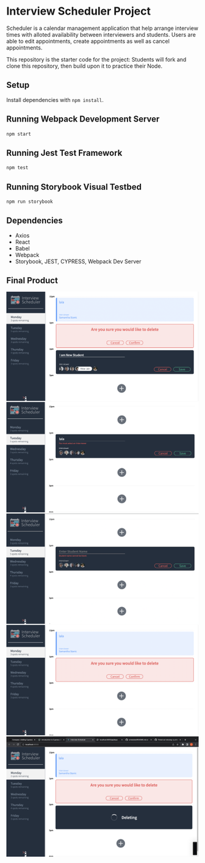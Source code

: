 # Interview Scheduler Project

Scheduler is a calendar management application that help arrange interview times with alloted availability between interviewers and students. Users are able to edit appointments, create appointments as well as cancel appointments. 

This repository is the starter code for the project: Students will fork and clone this repository, then build upon it to practice their Node.

## Setup

Install dependencies with `npm install`.

## Running Webpack Development Server

```sh
npm start
```

## Running Jest Test Framework

```sh
npm test
```

## Running Storybook Visual Testbed

```sh
npm run storybook
```

## Dependencies

- Axios
- React
- Babel
- Webpack
- Storybook, JEST, CYPRESS, Webpack Dev Server 

## Final Product 

!["New Appointment"](https://github.com/lalafang33/scheduler/blob/main/docs/New%20Appointment.png)
!["Blank Interviewer Error"](https://github.com/lalafang33/scheduler/blob/main/docs/Blank%20Interviewer%20Name%20Error.png)
!["Blank Student Name Error"](https://github.com/lalafang33/scheduler/blob/main/docs/Blank%20Student%20Name%20Error.png)
!["Deleting Error"](https://github.com/lalafang33/scheduler/blob/main/docs/Delete%20Error%20.png)
!["Deleting Message"](https://github.com/lalafang33/scheduler/blob/main/docs/Deleting%20Message.png)
